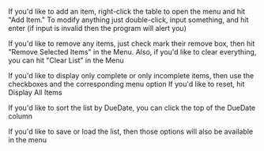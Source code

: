 If you'd like to add an item, right-click the table to open the menu and hit "Add Item."
To modify anything just double-click, input something, and hit enter
(if input is invalid then the program will alert you)

If you'd like to remove any items, just check mark their remove box, then
hit "Remove Selected Items" in the Menu.
Also, if you'd like to clear everything, you can hit "Clear List" in the Menu

If you'd like to display only complete or only incomplete items,
then use the checkboxes and the corresponding menu option
If you'd like to reset, hit Display All Items

If you'd like to sort the list by DueDate, you can click the top of the DueDate column

If you'd like to save or load the list, then those options will also be
available in the menu
